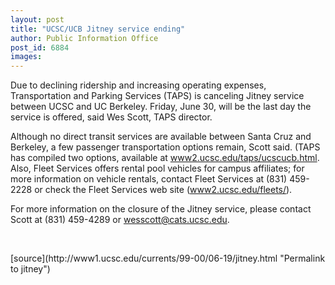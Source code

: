 ```yaml
---
layout: post
title: "UCSC/UCB Jitney service ending"
author: Public Information Office
post_id: 6884
images:
---
```


<p>
  Due to declining ridership and increasing operating expenses, Transportation and Parking Services (TAPS) is canceling Jitney service between UCSC and UC Berkeley. Friday, June 30, will be the last day the service is offered, said Wes Scott, TAPS director.
</p>
<p>
  Although no direct transit services are available between Santa Cruz and Berkeley, a few passenger transportation options remain, Scott said. (TAPS has compiled two options, available at <a href="http://www2.ucsc.edu/taps/ucscucb.html">www2.ucsc.edu/taps/ucscucb.html</a>. Also, Fleet Services offers rental pool vehicles for campus affiliates; for more information on vehicle rentals, contact Fleet Services at (831) 459-2228 or check the Fleet Services web site (<a href="http://www2.ucsc.edu/fleets/">www2.ucsc.edu/fleets/</a>).
</p>
<p>
  For more information on the closure of the Jitney service, please contact Scott at (831) 459-4289 or <a href="mailto:wesscott@cats.ucsc.edu">wesscott@cats.ucsc.edu</a>.
</p>
<p>
  <br>

</p>
[source](http://www1.ucsc.edu/currents/99-00/06-19/jitney.html "Permalink to jitney")
